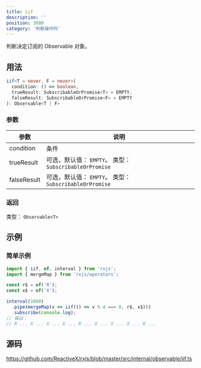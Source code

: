 ```yaml
---
title: iif
description: ''
position: 3000
category: '判断操作符'
---
```


<alert>

判断决定订阅的 Observable 对象。

</alert>

## 用法

```ts
iif<T = never, F = never>(
  condition: () => boolean,
  trueResult: SubscribableOrPromise<T> = EMPTY,
  falseResult: SubscribableOrPromise<F> = EMPTY
): Observable<T | F>
```

### 参数

| 参数        | 说明                                                    |
| ----------- | ------------------------------------------------------- |
| condition   | 条件                                                    |
| trueResult  | 可选，默认值： `EMPTY`。 类型： `SubscribableOrPromise` |
| falseResult | 可选，默认值： `EMPTY`。 类型： `SubscribableOrPromise` |

### 返回

类型： `Observable<T>`

## 示例

### 简单示例

```ts
import { iif, of, interval } from 'rxjs';
import { mergeMap } from 'rxjs/operators';

const r$ = of('R');
const x$ = of('X');

interval(1000)
  .pipe(mergeMap(v => iif(() => v % 4 === 0, r$, x$)))
  .subscribe(console.log);
// 输出：
// R ... X ... X ... X ... R ... X ... X ... X ... R ...
```

## 源码

<https://github.com/ReactiveX/rxjs/blob/master/src/internal/observable/iif.ts>

